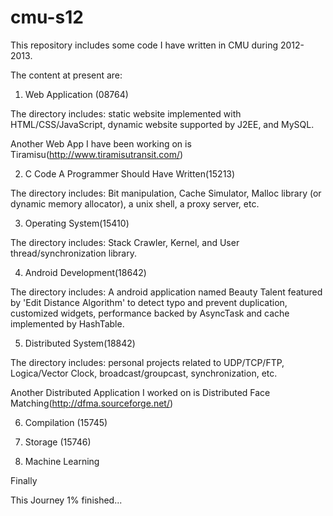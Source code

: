 cmu-s12
=======

This repository includes some code I have written in CMU during 2012-2013.

The content at present are:

1. Web Application (08764)

The directory includes: static website implemented with HTML/CSS/JavaScript, dynamic website supported by J2EE, and MySQL.

Another Web App I have been working on is Tiramisu(http://www.tiramisutransit.com/)

2. C Code A Programmer Should Have Written(15213)

The directory includes: Bit manipulation, Cache Simulator, Malloc library (or dynamic memory allocator), a unix shell, a proxy server, etc.

3. Operating System(15410)

The directory includes: Stack Crawler, Kernel, and User thread/synchronization library.

4. Android Development(18642)

The directory includes: A android application named Beauty Talent featured by 'Edit Distance Algorithm' to detect typo and prevent duplication, customized widgets, performance backed by AsyncTask and cache implemented by HashTable.

5. Distributed System(18842)

The directory includes: personal projects related to UDP/TCP/FTP, Logica/Vector Clock, broadcast/groupcast, synchronization, etc.

Another Distributed Application I worked on is Distributed Face Matching(http://dfma.sourceforge.net/)

6. Compilation (15745)

7. Storage (15746)

8. Machine Learning

Finally

This Journey 1% finished...
